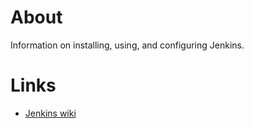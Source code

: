 # About

Information on installing, using, and configuring Jenkins.

# Links

* [Jenkins wiki](https://wiki.jenkins-ci.org/display/JENKINS)
